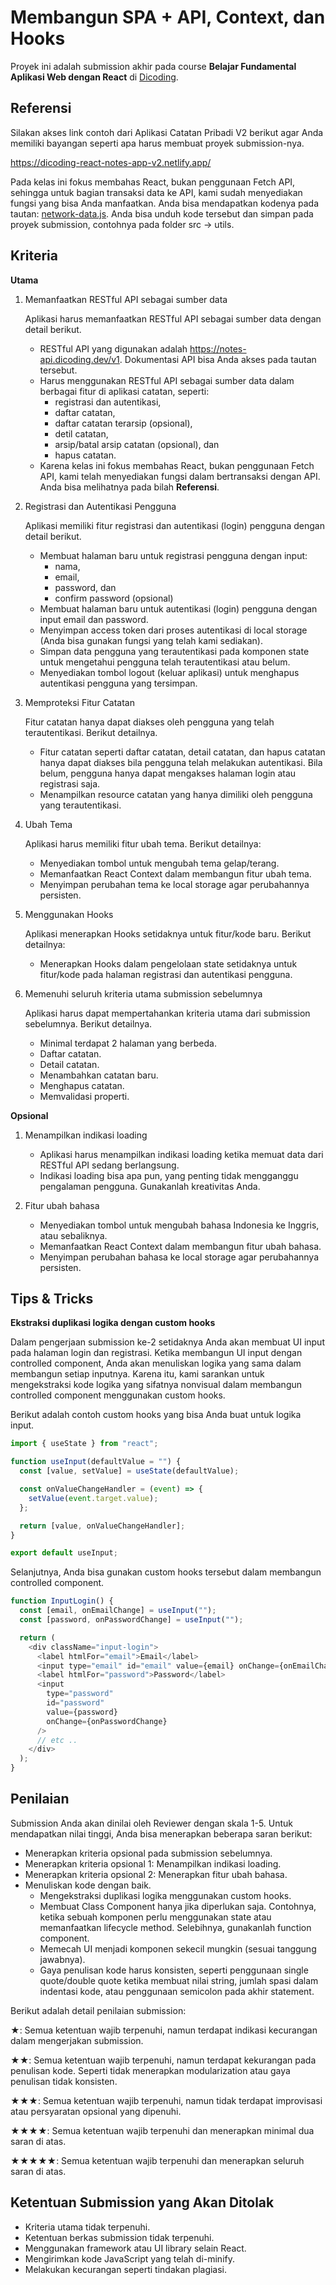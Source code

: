 # Membangun SPA + API, Context, dan Hooks

Proyek ini adalah submission akhir pada course **Belajar Fundamental Aplikasi Web dengan React** di [Dicoding](dicoding.com).

## Referensi

Silakan akses link contoh dari Aplikasi Catatan Pribadi V2 berikut agar Anda memiliki bayangan seperti apa harus membuat proyek submission-nya.

https://dicoding-react-notes-app-v2.netlify.app/

Pada kelas ini fokus membahas React, bukan penggunaan Fetch API, sehingga untuk bagian transaksi data ke API, kami sudah menyediakan fungsi yang bisa Anda manfaatkan. Anda bisa mendapatkan kodenya pada tautan: [network-data.js](https://github.com/dicodingacademy/a413-react-fundamental-labs/blob/099-shared-files/02-submissions/share-code/network-data.js). Anda bisa unduh kode tersebut dan simpan pada proyek submission, contohnya pada folder src -> utils.

## Kriteria

**Utama**

1. Memanfaatkan RESTful API sebagai sumber data

   Aplikasi harus memanfaatkan RESTful API sebagai sumber data dengan detail berikut.

   - RESTful API yang digunakan adalah https://notes-api.dicoding.dev/v1. Dokumentasi API bisa Anda akses pada tautan tersebut.
   - Harus menggunakan RESTful API sebagai sumber data dalam berbagai fitur di aplikasi catatan, seperti:
     - registrasi dan autentikasi,
     - daftar catatan,
     - daftar catatan terarsip (opsional),
     - detil catatan,
     - arsip/batal arsip catatan (opsional), dan
     - hapus catatan.
   - Karena kelas ini fokus membahas React, bukan penggunaan Fetch API, kami telah menyediakan fungsi dalam bertransaksi dengan API. Anda bisa melihatnya pada bilah **Referensi**.

2. Registrasi dan Autentikasi Pengguna

   Aplikasi memiliki fitur registrasi dan autentikasi (login) pengguna dengan detail berikut.

   - Membuat halaman baru untuk registrasi pengguna dengan input:
     - nama,
     - email,
     - password, dan
     - confirm password (opsional)
   - Membuat halaman baru untuk autentikasi (login) pengguna dengan input email dan password.
   - Menyimpan access token dari proses autentikasi di local storage (Anda bisa gunakan fungsi yang telah kami sediakan).
   - Simpan data pengguna yang terautentikasi pada komponen state untuk mengetahui pengguna telah terautentikasi atau belum.
   - Menyediakan tombol logout (keluar aplikasi) untuk menghapus autentikasi pengguna yang tersimpan.

3. Memproteksi Fitur Catatan

   Fitur catatan hanya dapat diakses oleh pengguna yang telah terautentikasi. Berikut detailnya.

   - Fitur catatan seperti daftar catatan, detail catatan, dan hapus catatan hanya dapat diakses bila pengguna telah melakukan autentikasi. Bila belum, pengguna hanya dapat mengakses halaman login atau registrasi saja.
   - Menampilkan resource catatan yang hanya dimiliki oleh pengguna yang terautentikasi.

4. Ubah Tema

   Aplikasi harus memiliki fitur ubah tema. Berikut detailnya:

   - Menyediakan tombol untuk mengubah tema gelap/terang.
   - Memanfaatkan React Context dalam membangun fitur ubah tema.
   - Menyimpan perubahan tema ke local storage agar perubahannya persisten.

5. Menggunakan Hooks

   Aplikasi menerapkan Hooks setidaknya untuk fitur/kode baru. Berikut detailnya:

   - Menerapkan Hooks dalam pengelolaan state setidaknya untuk fitur/kode pada halaman registrasi dan autentikasi pengguna.

6. Memenuhi seluruh kriteria utama submission sebelumnya

   Aplikasi harus dapat mempertahankan kriteria utama dari submission sebelumnya. Berikut detailnya.

   - Minimal terdapat 2 halaman yang berbeda.
   - Daftar catatan.
   - Detail catatan.
   - Menambahkan catatan baru.
   - Menghapus catatan.
   - Memvalidasi properti.

**Opsional**

1. Menampilkan indikasi loading

   - Aplikasi harus menampilkan indikasi loading ketika memuat data dari RESTful API sedang berlangsung.
   - Indikasi loading bisa apa pun, yang penting tidak mengganggu pengalaman pengguna. Gunakanlah kreativitas Anda.

2. Fitur ubah bahasa

   - Menyediakan tombol untuk mengubah bahasa Indonesia ke Inggris, atau sebaliknya.
   - Memanfaatkan React Context dalam membangun fitur ubah bahasa.
   - Menyimpan perubahan bahasa ke local storage agar perubahannya persisten.

## Tips & Tricks

**Ekstraksi duplikasi logika dengan custom hooks**

Dalam pengerjaan submission ke-2 setidaknya Anda akan membuat UI input pada halaman login dan registrasi. Ketika membangun UI input dengan controlled component, Anda akan menuliskan logika yang sama dalam membangun setiap inputnya. Karena itu, kami sarankan untuk mengekstraksi kode logika yang sifatnya nonvisual dalam membangun controlled component menggunakan custom hooks.

Berikut adalah contoh custom hooks yang bisa Anda buat untuk logika input.

```js
import { useState } from "react";

function useInput(defaultValue = "") {
  const [value, setValue] = useState(defaultValue);

  const onValueChangeHandler = (event) => {
    setValue(event.target.value);
  };

  return [value, onValueChangeHandler];
}

export default useInput;
```

Selanjutnya, Anda bisa gunakan custom hooks tersebut dalam membangun controlled component.

```js
function InputLogin() {
  const [email, onEmailChange] = useInput("");
  const [password, onPasswordChange] = useInput("");

  return (
    <div className="input-login">
      <label htmlFor="email">Email</label>
      <input type="email" id="email" value={email} onChange={onEmailChange} />
      <label htmlFor="password">Password</label>
      <input
        type="password"
        id="password"
        value={password}
        onChange={onPasswordChange}
      />
      // etc ..
    </div>
  );
}
```

## Penilaian

Submission Anda akan dinilai oleh Reviewer dengan skala 1-5. Untuk mendapatkan nilai tinggi, Anda bisa menerapkan beberapa saran berikut:

- Menerapkan kriteria opsional pada submission sebelumnya.
- Menerapkan kriteria opsional 1: Menampilkan indikasi loading.
- Menerapkan kriteria opsional 2: Menerapkan fitur ubah bahasa.
- Menuliskan kode dengan baik.
  - Mengekstraksi duplikasi logika menggunakan custom hooks.
  - Membuat Class Component hanya jika diperlukan saja. Contohnya, ketika sebuah komponen perlu menggunakan state atau memanfaatkan lifecycle method. Selebihnya, gunakanlah function component.
  - Memecah UI menjadi komponen sekecil mungkin (sesuai tanggung jawabnya).
  - Gaya penulisan kode harus konsisten, seperti penggunaan single quote/double quote ketika membuat nilai string, jumlah spasi dalam indentasi kode, atau penggunaan semicolon pada akhir statement.

Berikut adalah detail penilaian submission:

&starf;:
Semua ketentuan wajib terpenuhi, namun terdapat indikasi kecurangan dalam mengerjakan submission.

&starf;&starf;:
Semua ketentuan wajib terpenuhi, namun terdapat kekurangan pada penulisan kode. Seperti tidak menerapkan modularization atau gaya penulisan tidak konsisten.

&starf;&starf;&starf;:
Semua ketentuan wajib terpenuhi, namun tidak terdapat improvisasi atau persyaratan opsional yang dipenuhi.

&starf;&starf;&starf;&starf;:
Semua ketentuan wajib terpenuhi dan menerapkan minimal dua saran di atas.

&starf;&starf;&starf;&starf;&starf;:
Semua ketentuan wajib terpenuhi dan menerapkan seluruh saran di atas.

## Ketentuan Submission yang Akan Ditolak

- Kriteria utama tidak terpenuhi.
- Ketentuan berkas submission tidak terpenuhi.
- Menggunakan framework atau UI library selain React.
- Mengirimkan kode JavaScript yang telah di-minify.
- Melakukan kecurangan seperti tindakan plagiasi.
